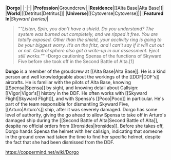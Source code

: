 |**Dorgo**|
|-|-|
|**Profession**|Groundcrew|
|**Residence**|[[Alta Base\|Alta Base]]|
|**World**|[[Detritus\|Detritus]]|
|**Universe**|[[Cytoverse\|Cytoverse]]|
|**Featured In**|*Skyward (series)*|

>“*“Listen, Spin, you don’t have a shield. Do you understand? The system was burned out completely, and we ripped it free. You are totally exposed. Other than the shield, your acclivity ring is going to be your biggest worry. It’s on the fritz, and I can’t say if it will cut out or not. Control sphere also got a write-up in our assessment. Eject still works.”*”
\-Dorgo cautioning Spensa of the functions of Skyward Five before she took off in the Second Battle of Alta.[1]


**Dorgo** is a member of the groudcrew at [[Alta Base\|Alta Base]]. He is a kind person and well knowledgeable about the workings of the [[DDF\|DDF's]] aircrafts.
He is familiar with the pilots of Alta Base, knowing [[Spensa\|Spensa]] by sight, and knowing detail about Callsign: [[Vigor\|Vigor's]] history in the DDF. He often works with [[Skyward Flight\|Skyward Flight]], and with Spensa's [[Poco\|Poco]] in particular. He's part of the team responsible for dismantling Skyward Five, [[Arturo\|Arturo's]] ship, after it was severely damaged.
Dorgo has some level of authority, giving the go ahead to allow Spensa to take off in Arturo's damaged ship during the [[Second Battle of Alta\|Second Battle of Alta]], despite no official orders from [[Ironsides\|Ironsides]]. Before she takes off, Dorgo hands Spensa the helmet with her callsign, indicating that someone in the ground crew had taken the time to find her specific helmet, despite the fact that she had been dismissed from the DDF.



https://coppermind.net/wiki/Dorgo